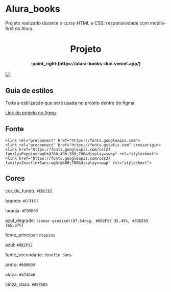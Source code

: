 # Alura_books
Projeto realizado durante o curso HTML e CSS: responsividade com mobile-first da Alura.



<h1 align="center"> Projeto </h1>

<h4 align="center">
    :point_right:(https://alura-books-dun.vercel.app/)
</h4>

<img align="center" src="https://github.com/Gbiiandrad/MeuRepositorio/blob/main/gifs/unknown_2022.11.19-03.47_1.gif">


## Guia de estilos

Toda a estilização que será usada no projeto dentro do figma.

[Link do projeto no figma](https://www.figma.com/file/VJEpXuMRxlIx9814eYhT3W/AluraBooks-(Copy)?node-id=37%3A94)

## Fonte

    <link rel="preconnect" href="https://fonts.googleapis.com">
    <link rel="preconnect" href="https://fonts.gstatic.com" crossorigin>
    <link href="https://fonts.googleapis.com/css2?family=Poppins:wght@300;400;500;700&display=swap" rel="stylesheet">
    <link href="https://fonts.googleapis.com/css2?family=Josefin+Sans:wght@400;700&display=swap" rel="stylesheet">
    
## Cores


  cor_de_fundo: `#EBECEE`
  
  branco: `#FFFFFF`
  
  laranja: `#EB9B00`
  
  azul_degrade: `linear-gradient(97.54deg, #002F52 35.49%, #326589 165.37%)`
  
  fonte_principal: `Poppins`
  
  azul: `#002F52`
  
  fonte_secundario: `Josefin Sans`
  
  preto: `#000000`
  
  cinza: `#474646`
  
  cinza_claro: `#858585`


